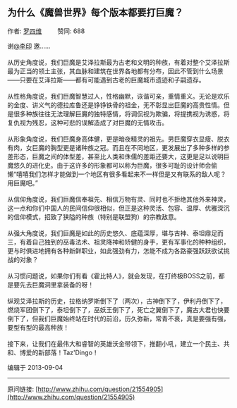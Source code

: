 ## 为什么《魔兽世界》每个版本都要打巨魔？

作者: [罗四维](http://www.zhihu.com/people/kichiku)&nbsp;&nbsp;&nbsp;&nbsp;&nbsp;&nbsp;&nbsp;&nbsp; 赞同: 688


谢<a class="member_mention" data-title="@李印" data-editable="true" data-hash="d8fab013d6f06532da5fae221c92d739" href="http://www.zhihu.com/people/d8fab013d6f06532da5fae221c92d739" data-tip="p$b$d8fab013d6f06532da5fae221c92d739">@李印</a> 邀……<br><br>从历史角度说，我们巨魔是艾泽拉斯最为古老和文明的种族，有着对整个艾泽拉斯最为正当的领土主张，其血脉和建筑在世界各地都有分布，因此不管到什么场景——只要在艾泽拉斯——都有可能遇到古老的巨魔城市遗迹和子嗣遗存。<br><br>从性格角度说，我们巨魔智慧过人，性格幽默，诙谐可亲，重情重义。无论是欢乐的金度、讲义气的德拉库鲁还是铮铮铁骨的祖金，无不彰显出巨魔的高贵性情。但是很多种族往往无法理解巨魔的独特感情，将调侃视为欺骗，将提携视为诱惑，将复仇视为残忍，这种可悲的误解造成了对巨魔的无情攻击。<br><br>从形象角度说，我们巨魔身高体健，更是暗夜精灵的祖先。男巨魔穿衣显瘦、脱衣有肉，女巨魔的胸型更是诸种族之冠。而且在不同地区，更发展出了多种多样的参差形态，巨魔之间的体型差，甚至比人类和侏儒的差距还要大，这更是足以说明巨魔悠久的进化史。由于这许多的形象都可以称为巨魔，很多可耻的设计师会偷懒“嘻嘻我们怎样才能做到一个地区有很多看起来不一样但是又有联系的敌人呢？用巨魔吧。”<br><br>从信仰角度说，我们巨魔信奉祖先、相信万物有灵、同时也不拒绝其他外来神灵，这一点和你们中国人的民间信仰很相似，但正是这种灵活、包容、温厚、优雅深沉的信仰模式，招致了狭隘的种族（特别是联盟狗）的宗教敌意。<br><br>从强大角度说，我们巨魔是如此的历史悠久、底蕴深厚，堪与古神、泰坦鼎足而三，有着自己独到的巫毒法术、祖灵降神和矫健的身手，更有军事化的种种组织，更与时俱进地拥有各种新鲜职业，如此强劲有力，怎能不成为各路豪强跃跃欲试挑战的对象？<br><br>从习惯问题说，如果你们有看《霍比特人》，就会发现，在打终极BOSS之前，都是要先去巨魔洞里拿装备的呀！<br><br>纵观艾泽拉斯的历史，拉格纳罗斯倒下了（两次），古神倒下了，伊利丹倒下了，燃烧军团倒下了，泰坦倒下了，巫妖王倒下了，死亡之翼倒下了，魔古大君也快要倒下了，但我们巨魔始终站在时代的前沿，历久弥新，常青不衰，真是要强有强，要型有型的最高种族！<br><br>接下来，让我们在最伟大和睿智的英雄沃金带领下，推翻小吼，建立一个民主、共和、博爱的新部落！Taz'Dingo！



编辑于 2013-09-04



---
原问链接: [http://www.zhihu.com/question/21554905](http://www.zhihu.com/question/21554905)
